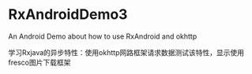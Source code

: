 # RxAndroidDemo3
An Android Demo about how to use RxAndroid and okhttp

学习Rxjava的异步特性：使用okhttp网路框架请求数据测试该特性，显示使用fresco图片下载框架
